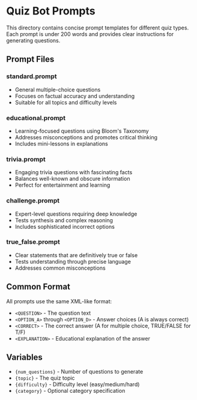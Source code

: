 # Quiz Bot Prompts

This directory contains concise prompt templates for different quiz types. Each prompt is under 200 words and provides clear instructions for generating questions.

## Prompt Files

### standard.prompt
- General multiple-choice questions
- Focuses on factual accuracy and understanding
- Suitable for all topics and difficulty levels

### educational.prompt
- Learning-focused questions using Bloom's Taxonomy
- Addresses misconceptions and promotes critical thinking
- Includes mini-lessons in explanations

### trivia.prompt
- Engaging trivia questions with fascinating facts
- Balances well-known and obscure information
- Perfect for entertainment and learning

### challenge.prompt
- Expert-level questions requiring deep knowledge
- Tests synthesis and complex reasoning
- Includes sophisticated incorrect options

### true_false.prompt
- Clear statements that are definitively true or false
- Tests understanding through precise language
- Addresses common misconceptions

## Common Format

All prompts use the same XML-like format:
- `<QUESTION>` - The question text
- `<OPTION_A>` through `<OPTION_D>` - Answer choices (A is always correct)
- `<CORRECT>` - The correct answer (A for multiple choice, TRUE/FALSE for T/F)
- `<EXPLANATION>` - Educational explanation of the answer

## Variables

- `{num_questions}` - Number of questions to generate
- `{topic}` - The quiz topic
- `{difficulty}` - Difficulty level (easy/medium/hard)
- `{category}` - Optional category specification